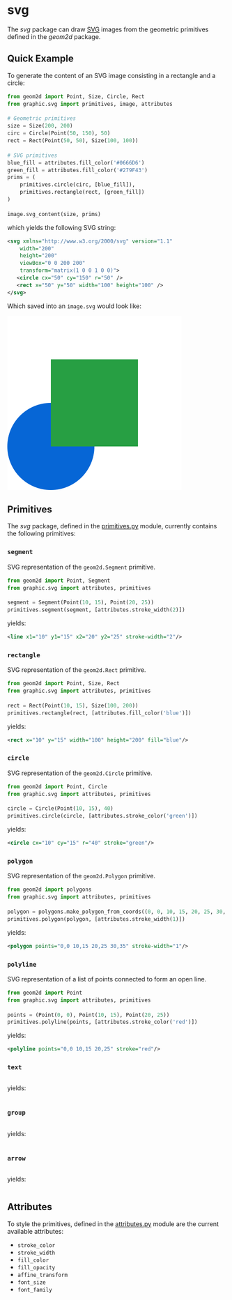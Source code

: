 # svg

The _svg_ package can draw [SVG](https://developer.mozilla.org/en-US/docs/Web/SVG) images from the geometric primitives defined in the _geom2d_ package.

## Quick Example

To generate the content of an SVG image consisting in a rectangle and a circle:

````python
from geom2d import Point, Size, Circle, Rect
from graphic.svg import primitives, image, attributes

# Geometric primitives
size = Size(200, 200)
circ = Circle(Point(50, 150), 50)
rect = Rect(Point(50, 50), Size(100, 100))

# SVG primitives
blue_fill = attributes.fill_color('#0666D6')
green_fill = attributes.fill_color('#279F43')
prims = (
    primitives.circle(circ, [blue_fill]),
    primitives.rectangle(rect, [green_fill])
)

image.svg_content(size, prims)
````
 which yields the following SVG string:
 
 ````xml
<svg xmlns="http://www.w3.org/2000/svg" version="1.1"
     width="200"
     height="200"
     viewBox="0 0 200 200"
     transform="matrix(1 0 0 1 0 0)">
    <circle cx="50" cy="150" r="50" />
	<rect x="50" y="50" width="100" height="100" />
</svg>
````

Which saved into an `image.svg` would look like:

![](../../img/svg_image_rect_circ.svg)

## Primitives

The _svg_ package, defined in the [primitives.py](./primitives.py) module, currently contains the following primitives:

### `segment`

SVG representation of the `geom2d.Segment` primitive.

```python
from geom2d import Point, Segment
from graphic.svg import attributes, primitives

segment = Segment(Point(10, 15), Point(20, 25))
primitives.segment(segment, [attributes.stroke_width(2)])
```
yields:
```xml
<line x1="10" y1="15" x2="20" y2="25" stroke-width="2"/>
```

### `rectangle`

SVG representation of the `geom2d.Rect` primitive.

```python
from geom2d import Point, Size, Rect
from graphic.svg import attributes, primitives

rect = Rect(Point(10, 15), Size(100, 200))
primitives.rectangle(rect, [attributes.fill_color('blue')])
```
yields:
```xml
<rect x="10" y="15" width="100" height="200" fill="blue"/>
```

### `circle`

SVG representation of the `geom2d.Circle` primitive.

```python
from geom2d import Point, Circle
from graphic.svg import attributes, primitives

circle = Circle(Point(10, 15), 40)
primitives.circle(circle, [attributes.stroke_color('green')])
```
yields:
```xml
<circle cx="10" cy="15" r="40" stroke="green"/>
```

### `polygon`

SVG representation of the `geom2d.Polygon` primitive.

```python
from geom2d import polygons
from graphic.svg import attributes, primitives

polygon = polygons.make_polygon_from_coords((0, 0, 10, 15, 20, 25, 30, 35))
primitives.polygon(polygon, [attributes.stroke_width(1)])

```
yields:
```xml
<polygon points="0,0 10,15 20,25 30,35" stroke-width="1"/>
```

### `polyline`

SVG representation of a list of points connected to form an open line.

```python
from geom2d import Point
from graphic.svg import attributes, primitives

points = (Point(0, 0), Point(10, 15), Point(20, 25))
primitives.polyline(points, [attributes.stroke_color('red')])
```
yields:
```xml
<polyline points="0,0 10,15 20,25" stroke="red"/>
```

### `text`

```python

```
yields:
```xml

```

### `group`

```python

```
yields:
```xml

```

### `arrow`

```python

```
yields:
```xml

```


## Attributes

To style the primitives, defined in the [attributes.py](./attributes.py) module are the current available attributes:

- `stroke_color`
- `stroke_width`
- `fill_color`
- `fill_opacity`
- `affine_transform`
- `font_size`
- `font_family` 